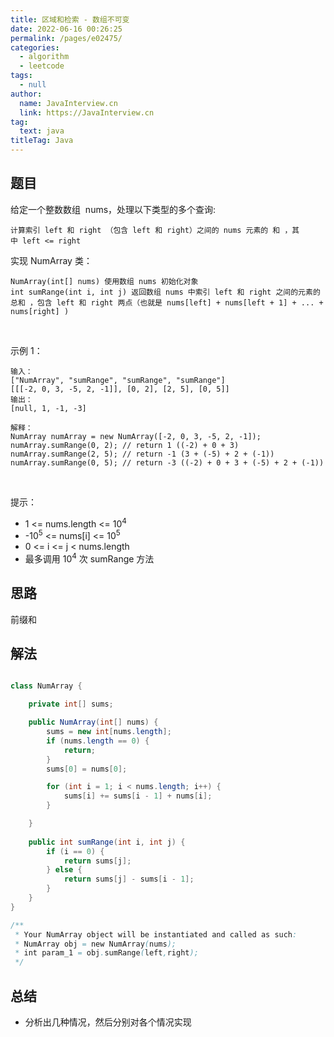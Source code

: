 ```yaml
---
title: 区域和检索 - 数组不可变
date: 2022-06-16 00:26:25
permalink: /pages/e02475/
categories: 
  - algorithm
  - leetcode
tags: 
  - null
author: 
  name: JavaInterview.cn
  link: https://JavaInterview.cn
tag: 
  text: java
titleTag: Java
---
```



## 题目

给定一个整数数组  nums，处理以下类型的多个查询:

    计算索引 left 和 right （包含 left 和 right）之间的 nums 元素的 和 ，其中 left <= right
实现 NumArray 类：

    NumArray(int[] nums) 使用数组 nums 初始化对象
    int sumRange(int i, int j) 返回数组 nums 中索引 left 和 right 之间的元素的 总和 ，包含 left 和 right 两点（也就是 nums[left] + nums[left + 1] + ... + nums[right] )
 

示例 1：

    输入：
    ["NumArray", "sumRange", "sumRange", "sumRange"]
    [[[-2, 0, 3, -5, 2, -1]], [0, 2], [2, 5], [0, 5]]
    输出：
    [null, 1, -1, -3]
    
    解释：
    NumArray numArray = new NumArray([-2, 0, 3, -5, 2, -1]);
    numArray.sumRange(0, 2); // return 1 ((-2) + 0 + 3)
    numArray.sumRange(2, 5); // return -1 (3 + (-5) + 2 + (-1)) 
    numArray.sumRange(0, 5); // return -3 ((-2) + 0 + 3 + (-5) + 2 + (-1))
 

提示：

- 1 <= nums.length <= 10<sup>4</sup>
- -10<sup>5</sup> <= nums[i] <= 10<sup>5</sup>
- 0 <= i <= j < nums.length
- 最多调用 10<sup>4</sup> 次 sumRange 方法


## 思路

前缀和

## 解法
```java

class NumArray {

    private int[] sums;

    public NumArray(int[] nums) {
        sums = new int[nums.length];
        if (nums.length == 0) {
            return;
        }
        sums[0] = nums[0];

        for (int i = 1; i < nums.length; i++) {
            sums[i] += sums[i - 1] + nums[i];
        }

    }
    
    public int sumRange(int i, int j) {
        if (i == 0) {
            return sums[j];
        } else {
            return sums[j] - sums[i - 1];
        }
    }
}

/**
 * Your NumArray object will be instantiated and called as such:
 * NumArray obj = new NumArray(nums);
 * int param_1 = obj.sumRange(left,right);
 */
```

## 总结

- 分析出几种情况，然后分别对各个情况实现 

